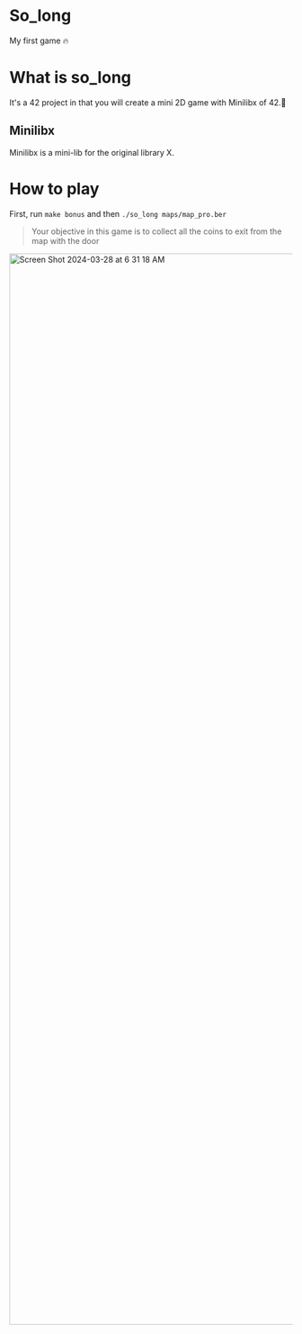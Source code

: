 # So_long
My first game 🔥
# What is so_long
It's a 42 project in that you will create a mini 2D game with Minilibx of 42.👾
## Minilibx
Minilibx is a mini-lib for the original library X.
# How to play
First, run `make bonus` and then `./so_long maps/map_pro.ber`
> Your objective in this game is to collect all the coins to exit from the map with the door 
<img width="1904" alt="Screen Shot 2024-03-28 at 6 31 18 AM" src="https://github.com/adamkhobba/so_long_mac/assets/129398945/f8498501-394c-46ad-9f5b-99305bc23142">
